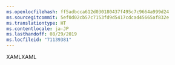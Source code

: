 ```yaml
---
ms.openlocfilehash: ff5adbcca612d030180437f495c7c9664a999d24
ms.sourcegitcommit: 5ef0d02cb57c7153fd9d5417cdcad45665af832e
ms.translationtype: HT
ms.contentlocale: ja-JP
ms.lasthandoff: 08/29/2019
ms.locfileid: "71139381"
---
```

<span data-ttu-id="a0b7b-101">XAML</span><span class="sxs-lookup"><span data-stu-id="a0b7b-101">XAML</span></span>